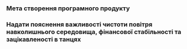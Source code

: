 ### Мета створення програмного продукту

### Надати пояснення важливості чистоти повітря навколишнього середовища, фінансової стабільності та зацікавленості в танцях
